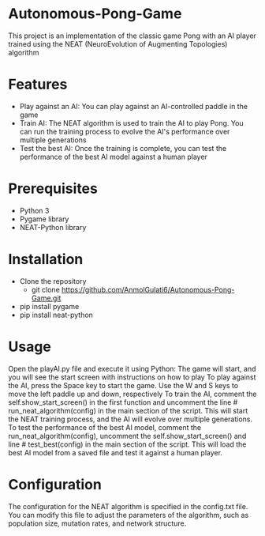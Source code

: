 # Autonomous-Pong-Game
This project is an implementation of the classic game Pong with an AI player trained using the NEAT (NeuroEvolution of Augmenting Topologies) algorithm

# Features
- Play against an AI: You can play against an AI-controlled paddle in the game
- Train AI: The NEAT algorithm is used to train the AI to play Pong. You can run the training process to evolve the AI's performance over multiple generations
- Test the best AI: Once the training is complete, you can test the performance of the best AI model against a human player

# Prerequisites
- Python 3
- Pygame library
- NEAT-Python library

# Installation
- Clone the repository 
  - git clone https://github.com/AnmolGulati6/Autonomous-Pong-Game.git 
- pip install pygame
- pip install neat-python

# Usage
Open the playAI.py file and execute it using Python:
The game will start, and you will see the start screen with instructions on how to play
To play against the AI, press the Space key to start the game. Use the W and S keys to move the left paddle up and down, respectively
To train the AI, comment the self.show_start_screen() in the first function and uncomment the line # run_neat_algorithm(config) in the main section of the script. This will start the NEAT training process, and the AI will evolve over multiple generations.
To test the performance of the best AI model, comment the run_neat_algorithm(config), uncomment the self.show_start_screen() and line # test_best(config) in the main section of the script. This will load the best AI model from a saved file and test it against a human player.

# Configuration
The configuration for the NEAT algorithm is specified in the config.txt file. You can modify this file to adjust the parameters of the algorithm, such as population size, mutation rates, and network structure.



